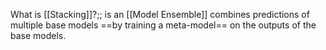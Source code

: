 What is [[Stacking]]?;; is an [[Model Ensemble]] combines predictions of multiple base models ==by training a meta-model== on the outputs of the base models.

